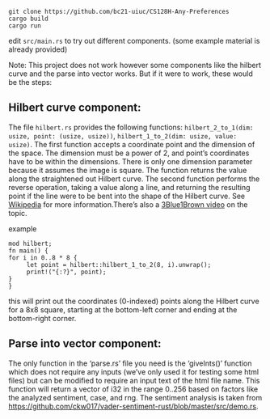 ```
git clone https://github.com/bc21-uiuc/CS128H-Any-Preferences
cargo build
cargo run
```
edit `src/main.rs` to try out different components. (some example material is already provided)

Note: This project does not work however some components like the hilbert curve and the parse into vector works. But if it were to work, these would be the steps:

## Hilbert curve component:

The file `hilbert.rs` provides the following functions: `hilbert_2_to_1(dim: usize, point: (usize, usize))`, `hilbert_1_to_2(dim: usize, value: usize)`. The first function accepts a coordinate point and the dimension of the space. The dimension must be a power of 2, and point’s coordinates have to be within the dimensions. There is only one dimension parameter because it assumes the image is square. The function returns the value along the straightened out Hilbert curve. The second function performs the reverse operation, taking a value along a line, and returning the resulting point if the line were to be bent into the shape of the Hilbert curve. See [Wikipedia](https://en.wikipedia.org/wiki/Hilbert_curve) for more information.There’s also a [3Blue1Brown video](https://www.youtube.com/watch?v=3s7h2MHQtxc) on the topic.

example
```
mod hilbert;
fn main() {
for i in 0..8 * 8 {
     let point = hilbert::hilbert_1_to_2(8, i).unwrap();
     print!("{:?}", point);
}
}
```
this will print out the coordinates (0-indexed) points along the Hilbert curve for a 8x8 square, starting at the bottom-left corner and ending at the bottom-right corner.

## Parse into vector component:

The only function in the ‘parse.rs’ file you need is the ‘giveInts()’ function which does not require any inputs (we’ve only used it for testing some html files) but can be modified to require an input text of the html file name. This function will return a vector of i32 in the range 0..256 based on factors like the analyzed sentiment, case, and rng. The sentiment analysis is taken from https://github.com/ckw017/vader-sentiment-rust/blob/master/src/demo.rs. 
